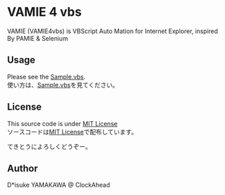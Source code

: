 # VAMIE 4 vbs

VAMIE (VAMIE4vbs) is VBScript Auto Mation for Internet Explorer, inspired By PAMIE & Selenium


## Usage
Please see the [Sample.vbs](https://github.com/dck-jp/VAMIE4vbs/blob/master/Sample.vbs).  
使い方は、[Sample.vbs](https://github.com/dck-jp/VAMIE4vbs/blob/master/Sample.vbs)を見てください。

## License
This source code is under [MIT License](https://github.com/dck-jp/VBAFramework/blob/master/LICENSE)  
ソースコードは[MIT License](https://github.com/dck-jp/VBAFramework/blob/master/LICENSE)で配布しています。

てきとうによろしくどうぞー。

## Author
D*isuke YAMAKAWA @ ClockAhead
